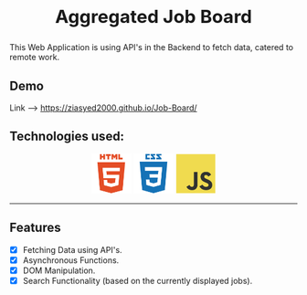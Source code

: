 ## **<h2 align="center">Aggregated Job Board</h2>**
This Web Application is using API's in the Backend to fetch data, catered to remote work. 

## Demo

Link --> https://ziasyed2000.github.io/Job-Board/


## Technologies used:
<p align="center">
<img src="https://github.com/devicons/devicon/blob/master/icons/html5/html5-plain-wordmark.svg" alt="html5"  width="70" height="70"/>
<img src="https://github.com/devicons/devicon/blob/master/icons/css3/css3-plain-wordmark.svg" alt="css3" width="70" height="70"/>
<img src="https://github.com/devicons/devicon/blob/master/icons/javascript/javascript-original.svg" alt="javascript" width="70" height="70"/>
</p>

---

## Features
- [x] Fetching Data using API's.
- [x] Asynchronous Functions.
- [x] DOM Manipulation.
- [x] Search Functionality (based on the currently displayed jobs).
